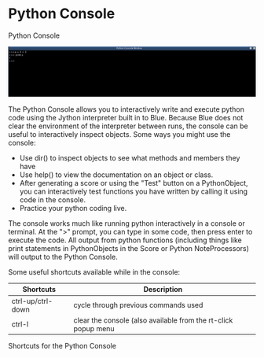 # Python Console

Python Console

![ Python Console ](../../../images/pythonConsole.png)

The Python Console allows you to interactively write and execute python
code using the Jython interpreter built in to Blue. Because Blue does
not clear the environment of the interpreter between runs, the console
can be useful to interactively inspect objects. Some ways you might use
the console:

  - Use
    dir()
    to inspect objects to see what methods and members they have
  - Use
    help()
    to view the documentation on an object or class.
  - After generating a score or using the "Test" button on a
    PythonObject, you can interactively test functions you have written
    by calling it using code in the console.
  - Practice your python coding live.

The console works much like running python interactively in a console or
terminal. At the "\>" prompt, you can type in some code, then press
enter to execute the code. All output from python functions (including
things like print statements in PythonObjects in the Score or Python
NoteProcessors) will output to the Python Console.

Some useful shortcuts available while in the console:

| Shortcuts         | Description                                                    |
| ----------------- | -------------------------------------------------------------- |
| ctrl-up/ctrl-down | cycle through previous commands used                           |
| ctrl-l            | clear the console (also available from the rt-click popup menu |

Shortcuts for the Python Console
